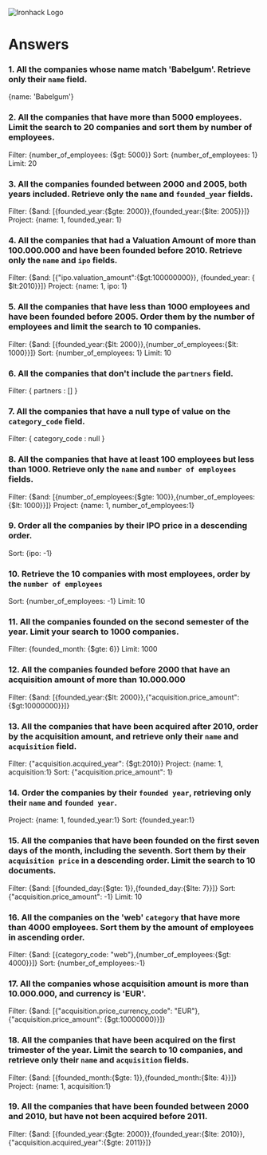 ![Ironhack Logo](https://i.imgur.com/1QgrNNw.png)

# Answers

### 1. All the companies whose name match 'Babelgum'. Retrieve only their `name` field.

{name: 'Babelgum'}

### 2. All the companies that have more than 5000 employees. Limit the search to 20 companies and sort them by **number of employees**.

Filter: {number_of_employees: {$gt: 5000}}
Sort: {number_of_employees: 1}
Limit: 20

### 3. All the companies founded between 2000 and 2005, both years included. Retrieve only the `name` and `founded_year` fields.

Filter: {$and: [{founded_year:{$gte: 2000}},{founded_year:{$lte: 2005}}]}
Project: {name: 1, founded_year: 1}

### 4. All the companies that had a Valuation Amount of more than 100.000.000 and have been founded before 2010. Retrieve only the `name` and `ipo` fields.

Filter: {$and: [{"ipo.valuation_amount":{$gt:100000000}}, {founded_year: { $lt:2010}}]}
Project: {name: 1, ipo: 1}

### 5. All the companies that have less than 1000 employees and have been founded before 2005. Order them by the number of employees and limit the search to 10 companies.

Filter: {$and: [{founded_year:{$lt: 2000}},{number_of_employees:{$lt: 1000}}]}
Sort: {number_of_employees: 1}
Limit: 10

### 6. All the companies that don't include the `partners` field.

Filter: { partners : []  }

### 7. All the companies that have a null type of value on the `category_code` field.

Filter: { category_code : null  }

### 8. All the companies that have at least 100 employees but less than 1000. Retrieve only the `name` and `number of employees` fields.

Filter: {$and: [{number_of_employees:{$gte: 100}},{number_of_employees:{$lt: 1000}}]}
Project: {name: 1, number_of_employees:1}

### 9. Order all the companies by their IPO price in a descending order.

Sort: {ipo: -1}

### 10. Retrieve the 10 companies with most employees, order by the `number of employees`

Sort: {number_of_employees: -1}
Limit: 10

### 11. All the companies founded on the second semester of the year. Limit your search to 1000 companies.

Filter: {founded_month: {$gte: 6}}
Limit: 1000

### 12. All the companies founded before 2000 that have an acquisition amount of more than 10.000.000

Filter: {$and: [{founded_year:{$lt: 2000}},{"acquisition.price_amount": {$gt:10000000}}]}

### 13. All the companies that have been acquired after 2010, order by the acquisition amount, and retrieve only their `name` and `acquisition` field.

Filter: {"acquisition.acquired_year": {$gt:2010}}
Project: {name: 1, acquisition:1}
Sort: {"acquisition.price_amount": 1}

### 14. Order the companies by their `founded year`, retrieving only their `name` and `founded year`.

Project: {name: 1, founded_year:1}
Sort: {founded_year:1}

### 15. All the companies that have been founded on the first seven days of the month, including the seventh. Sort them by their `acquisition price` in a descending order. Limit the search to 10 documents.

Filter: {$and: [{founded_day:{$gte: 1}},{founded_day:{$lte: 7}}]}
Sort: {"acquisition.price_amount": -1}
Limit: 10

### 16. All the companies on the 'web' `category` that have more than 4000 employees. Sort them by the amount of employees in ascending order.

Filter: {$and: [{category_code: "web"},{number_of_employees:{$gt: 4000}}]}
Sort: {number_of_employees:-1}

### 17. All the companies whose acquisition amount is more than 10.000.000, and currency is 'EUR'.

Filter: {$and: [{"acquisition.price_currency_code": "EUR"},{"acquisition.price_amount": {$gt:10000000}}]}

### 18. All the companies that have been acquired on the first trimester of the year. Limit the search to 10 companies, and retrieve only their `name` and `acquisition` fields.

Filter: {$and: [{founded_month:{$gte: 1}},{founded_month:{$lte: 4}}]}
Project: {name: 1, acquisition:1}

### 19. All the companies that have been founded between 2000 and 2010, but have not been acquired before 2011.

Filter: {$and: [{founded_year:{$gte: 2000}},{founded_year:{$lte: 2010}},{"acquisition.acquired_year":{$gte: 2011}}]}


